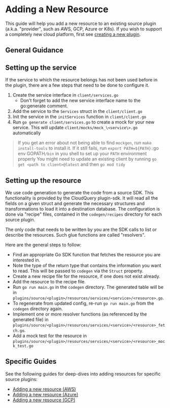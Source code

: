 # Adding a New Resource

This guide will help you add a new resource to an existing source plugin (a.k.a. "provider", such as AWS, GCP, Azure or K8s). If you wish to support a completely new cloud platform, first see [creating a new plugin](./creating_a_new_plugin.md).

## General Guidance

## Setting up the service

If the service to which the resource belongs has not been used before in the plugin, there are a few steps that need to be done to configure it.

1. Create the service interface in `client/services.go`
   - Don't forget to add the new service interface name to the go:generate comment.
1. Add the service to the `Services` struct in the `client/client.go`
1. Init the service in the `initServices` function in `client/client.go`
1. Run `go generate client/services.go` to create a mock for your new service. This will update `client/mocks/mock_\<service\>.go` automatically

> If you get an error about not being able to find `mockgen`, run `make install-tools` to install it. If it still fails, run `export PATH=${PATH}:`go env GOPATH`/bin` in you shell to set up your `PATH` environment properly
> You might need to update an existing client by running `go get <path to client>@latest` and then `go mod tidy`

## Setting up the resource

We use code generation to generate the code from a source SDK. This functionality is provided by the CloudQuery plugin-sdk. It will read all the fields on a given struct and generate the necessary structures and transformations to load it into a destination database. The configuration is done via "recipe" files, contained in the `codegen/recipes` directory for each source plugin.

The only code that needs to be written by you are the SDK calls to list or describe the resources. Such glue functions are called "resolvers".

Here are the general steps to follow:

- Find an appropriate Go SDK function that fetches the resource you are interested in.
- Note the type of the return type that contains the information you want to read. This will be passed to `codegen` via the `Struct` property.
- Create a new recipe file for the resource, if one does not exist already.
- Add the resource to the recipe file.
- Run `go run main.go` in the `codegen` directory. The generated table will be in `plugins/source/<plugin>/resources/services/<service>/<resource>.go`.
- To regenerate from updated config, re-run `go run main.go` from the `codegen` directory again.
- Implement one or more resolver functions (as referenced by the generated file) in `plugins/source/<plugin>/resources/services/<service>/<resource>_fetch.go`.
- Add a mock test for the resource in `plugins/source/<plugin>/resources/services/<service>/<resource>_mock_test.go`

## Specific Guides

See the following guides for deep-dives into adding resources for specific source plugins:

- [Adding a new resource (AWS)](../plugins/source/aws/docs/contributing/adding_a_new_resource.md)
- [Adding a new resource (Azure)](../plugins/source/azure/docs/contributing/adding_a_new_resource.md)
- [Adding a new resource (GCP)](../plugins/source/gcp/docs/contributing/adding_a_new_resource.md)
